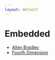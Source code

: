 ```yaml
---
layout: default
---
```

# Embedded
* [Allen Bradley](/assignments/Allen%20Bradley.html)
* [Fourth Dimension](/assignments/Fourth%20Dimension.html)
